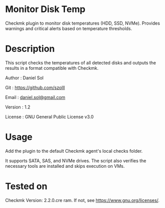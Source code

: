 # Monitor Disk Temp

Checkmk plugin to monitor disk temperatures (HDD, SSD, NVMe). Provides warnings and critical alerts based on temperature thresholds.


# Description   

This script checks the temperatures of all detected disks and outputs the results in a format compatible with Checkmk.

Author        : Daniel Sol

Git           : https://github.com/szolll

Email         : daniel.sol@gmail.com

Version       : 1.2

License       : GNU General Public License v3.0

# Usage        

Add the plugin to the default Checkmk agent's local checks folder.



It supports SATA, SAS, and NVMe drives. The script also verifies the necessary tools are installed and skips execution on VMs.

# Tested on
Checkmk Version: 2.2.0.cre
ram.  If not, see <https://www.gnu.org/licenses/>.

